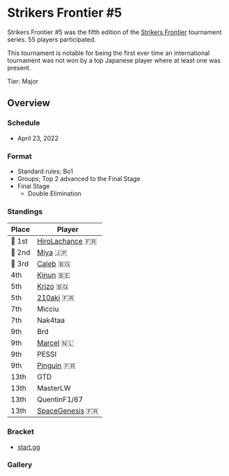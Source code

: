 # Strikers Frontier #5

Strikers Frontier #5 was the fifth edition of the [Strikers Frontier](sfmain.md) tournament series.
55 players participated.

This tournament is notable for being the first ever time an international tournament
was not won by a top Japanese player where at least one was present.

Tier: Major

## Overview

### Schedule

- April 23, 2022

### Format

- Standard rules; Bo1
- Groups; Top 2 advanced to the Final Stage
- Final Stage
  - Double Elimination

### Standings

|Place|Player|
|-|-|
|:1st_place_medal: 1st|[HiroLachance](../../players/french/vivi.md) :fr:|
|:2nd_place_medal: 2nd|[Miya](../../players/japanese/miya.md) :jp:|
|:3rd_place_medal: 3rd|[Caleb](../../players/bulgarian/caleb.md) :bulgaria:|
|4th|[Kinun](../../players/belgian/kinun.md) :belgium:|
|5th|[Krizo](../../players/bulgarian/krizo.md) :bulgaria:|
|5th|[210aki](../../players/french/210aki.md) :fr:|
|7th|Micciu|
|7th|Nak4taa|
|9th|Brd|
|9th|[Marcel](../../players/dutch/marcel.md) :netherlands:|
|9th|PESSI|
|9th|[Pinguin](../../players/french/pinguin.md) :fr:|
|13th|GTD|
|13th|MasterLW|
|13th|QuentinF1/67|
|13th|[SpaceGenesis](../../players/french/spacegenesis.md) :fr:|

### Bracket
- [start.gg](https://www.start.gg/tournament/strikers-frontier-5/details)		

### Gallery
